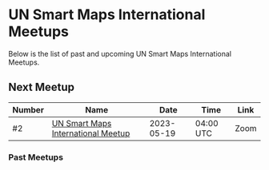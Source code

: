 # UN Smart Maps International Meetups

Below is the list of past and upcoming UN Smart Maps International Meetups.

## Next Meetup

Number | Name | Date | Time | Link
|-------|------|------|------|------|
#2 | [UN Smart Maps International Meetup](./2023-05.md) | 2023-05-19 | 04:00 UTC | Zoom

### Past Meetups


